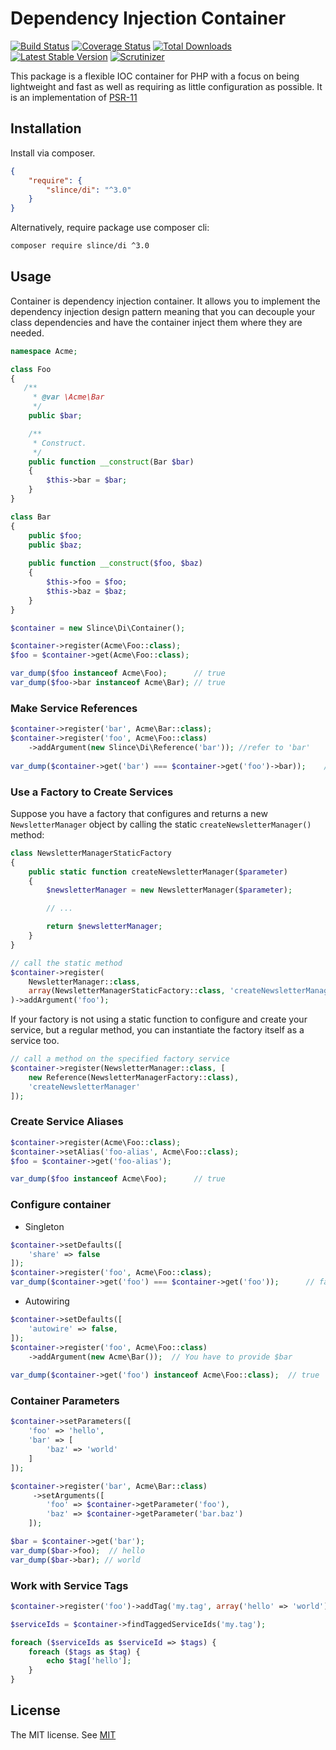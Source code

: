 ﻿# Dependency Injection Container

[![Build Status](https://img.shields.io/github/actions/workflow/status/slince/di/test.yml?style=flat-square)](https://github.com/slince/di/actions)
[![Coverage Status](https://img.shields.io/codecov/c/github/slince/di.svg?style=flat-square)](https://codecov.io/github/slince/di)
[![Total Downloads](https://img.shields.io/packagist/dt/slince/di.svg?style=flat-square)](https://packagist.org/packages/slince/di)
[![Latest Stable Version](https://img.shields.io/packagist/v/slince/di.svg?style=flat-square&label=stable)](https://packagist.org/packages/slince/di)
[![Scrutinizer](https://img.shields.io/scrutinizer/g/slince/di.svg?style=flat-square)](https://scrutinizer-ci.com/g/slince/di/?branch=master)

This package is a flexible IOC container for PHP with a focus on being lightweight and fast as well as requiring as little 
configuration as possible. It is an implementation of [PSR-11](https://github.com/container-interop/fig-standards/blob/master/proposed/container.md)

## Installation

Install via composer.

```json
{
    "require": {
        "slince/di": "^3.0"
    }
}
```

Alternatively, require package use composer cli:

```bash
composer require slince/di ^3.0
```

## Usage

Container is dependency injection container. It allows you to implement the dependency injection design pattern meaning that you can decouple your class dependencies and have the container inject them where they are needed.

```php
namespace Acme;

class Foo
{
   /**
     * @var \Acme\Bar
     */
    public $bar;

    /**
     * Construct.
     */
    public function __construct(Bar $bar)
    {
        $this->bar = $bar;
    }
}

class Bar
{
    public $foo;
    public $baz;
    
    public function __construct($foo, $baz)
    {
        $this->foo = $foo;
        $this->baz = $baz;
    }
}

$container = new Slince\Di\Container();

$container->register(Acme\Foo::class);
$foo = $container->get(Acme\Foo::class);

var_dump($foo instanceof Acme\Foo);      // true
var_dump($foo->bar instanceof Acme\Bar); // true
```

### Make Service References

```php
$container->register('bar', Acme\Bar::class);
$container->register('foo', Acme\Foo::class)
    ->addArgument(new Slince\Di\Reference('bar')); //refer to 'bar'
    
var_dump($container->get('bar') === $container->get('foo')->bar));    // true
```

### Use a Factory to Create Services

Suppose you have a factory that configures and returns a new `NewsletterManager` object 
by calling the static `createNewsletterManager()` method:

```php
class NewsletterManagerStaticFactory
{
    public static function createNewsletterManager($parameter)
    {
        $newsletterManager = new NewsletterManager($parameter);

        // ...

        return $newsletterManager;
    }
}
```

```php
// call the static method
$container->register(
    NewsletterManager::class, 
    array(NewsletterManagerStaticFactory::class, 'createNewsletterManager')
)->addArgument('foo');

```
If your factory is not using a static function to configure and create your service, but a regular method, 
you can instantiate the factory itself as a service too. 

```php
// call a method on the specified factory service
$container->register(NewsletterManager::class, [
    new Reference(NewsletterManagerFactory::class),
    'createNewsletterManager'
]);
```

### Create Service Aliases

```php
$container->register(Acme\Foo::class);
$container->setAlias('foo-alias', Acme\Foo::class);
$foo = $container->get('foo-alias');

var_dump($foo instanceof Acme\Foo);      // true
```

### Configure container 

- Singleton

```php
$container->setDefaults([
    'share' => false
]);
$container->register('foo', Acme\Foo::class);
var_dump($container->get('foo') === $container->get('foo'));      // false
```

- Autowiring

```php
$container->setDefaults([
    'autowire' => false,
]);
$container->register('foo', Acme\Foo::class)
    ->addArgument(new Acme\Bar());  // You have to provide $bar
    
var_dump($container->get('foo') instanceof Acme\Foo::class);  // true
```

### Container Parameters

```php
$container->setParameters([
    'foo' => 'hello',
    'bar' => [
        'baz' => 'world'
    ]
]);

$container->register('bar', Acme\Bar::class)
     ->setArguments([
        'foo' => $container->getParameter('foo'),
        'baz' => $container->getParameter('bar.baz')
    ]);

$bar = $container->get('bar');
var_dump($bar->foo);  // hello
var_dump($bar->bar); // world
```

### Work with Service Tags

```php
$container->register('foo')->addTag('my.tag', array('hello' => 'world'));

$serviceIds = $container->findTaggedServiceIds('my.tag');

foreach ($serviceIds as $serviceId => $tags) {
    foreach ($tags as $tag) {
        echo $tag['hello'];
    }
}
```
## License
 
The MIT license. See [MIT](https://opensource.org/licenses/MIT)
